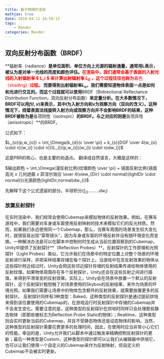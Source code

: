 ```yaml
---
title: 基于物理的渲染
mathjax: true
date: 2019-04-11 16:58:13
tags:
    - Render
categories: Render
---
```


## 双向反射分布函数（BRDF）

**辐射率（radiance）**是单位面积、单位方向上光源的辐射通量，通常用L表示，被认为是对单一光线的亮度和颜色评估。<font color="red">在渲染中，我们通常会基于表面的入射光线的入射辐射率 $ L_i  $ 来计算出射辐射率 $L_{0}$ ，这个过程往往也称为**着色（shading）**过程。</font>
而要得到出射辐射率$L_{o}$，我们需要知道物体表面一点是如何和光进行交互的。而这个过程就可以使用**BRDF（Bidirectional Reflectance Distribution Function，双向反射分布函数）**来定量分析。在大多数情况下，BRDF可以用$f(I,v)$来表示，其中I为入射方向和v为观察方向（双向的含义）。这种情况下，绕着表面法线旋转入射方向或观察方向并不会影响BRDF的结果，这种BRDF被称为是**各项同性（isotropic）**的BRDF。与之对应的则是**各项异性（anisotropic）**的BRDF。

公式如下：

$L_{o}(p,w_{o}) = \int_\Omega(k_{d}{c \over \pi} + k_{s}{DGF \over 4(w_{o} \cdot n)(w_{i} \cdot n)})L_{i}(p,w_{i})(w_{i} \cdot n)dw_{i}$

这是PBR的核心，也是主要的劝退点。
翻译成自然语言，大概是这样的：

$输出颜色 = \int_\Omega(漫反射比例{纹理颜色 \over \pi} + 镜面反射比例{镜面高光 x 几何遮蔽 x 菲涅尔效应 \over 4(view_{Dir} \cdot normal)(lightDir \cdot normal)})光源颜色(lightDir,normal)dw_{i}$

先解释下这个公式遗留的部分。半球积分($\int_\Omega.........dw_{i}$)

### 放置反射探针
在实时渲染中，我们经常会使用Cubemap来模拟物体的反射效果。例如，在赛车游戏中，我们需要对车身或车窗使用反射映射的技术来模拟它们的反光材质。然而，如果我们永远使用同一个Cubemap，那么，当赛车周围的场景发生较大变化时，就很容易出现“穿帮镜头”，因为车身或车窗的环境反射并没有随环境变化而变换。一种解决办法是可以在脚本中控制何时生成从当前位置观察到的Cubemap，Unity中提供了反射探针**（Reflection Probes）**。反射探针的工作原理和光照探针（Light Probes）类似，它允许我们在场景中的特定位置上对整个场景的环境反射进行采样，并把采样结果存储在每个探针上。当游戏中包含反射效果的物体从这些探针附近经过时，Unity会把这些邻近探针存储的反射结果传递给物体使用的反射纹理。如果物体周围存在多个反射探针，Unity还会在这些反射之间进行插值，来得到平滑渐变的反射效果。实际上，Unity会在场景中放置一个默认的反射探针，这个反射探针粗怒触了对场景使用的Skybox的反射结果，来作为场景的环境光照。如果我们需要让场景中的物体包含额外的反射效果，就需要放置更多的反射探针。
反射探针同样有3种类型：Baked，这种类型的反射探针是通过提前烘培来得到该位置使用的Cubemap的，在游戏运行时反射探针中存储的Cubemap并不会发生变化。需要注意的是，这种类型的反射探针在烘培时同样只会处理那些静态物体（即那些被标志为Reflection Probe Static的物体）；Realtime，这种类型则会实时更新当前的Cubemap，并且不受静态物体还是动态物体的影响。当然，这种类型的反射探针需要花费更多的处理时间，因此，在使用时应当非常小心它们的性能。幸运的是，Unity允许我们从脚本中通过触发来精确控制反射探针的更新；最后一种类型是Custom，这种类型的探针即可以让我们从编辑器中烘培它，也可以让我们使用一个自定义的Cubemap来作为反射映射，但自定义的Cubemap不会被实时更新。
